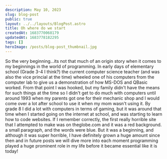 ```yaml
---
description: May 10, 2023
slug: blog-post
public: true
layout: ../../layouts/BlogPost.astro
title: Oh where do we start
createdAt: 1683770068179
updatedAt: 1683778182295
tags: []
heroImage: /posts/blog-post_thumbnail.jpg
---
```




So the very beginning...its not that much of an origin story when it comes to my beginnings in the world of programming. In early days of elementary school (Grade 3-4 I think?) the current computer science teacher (and was also the vice princial at the time) wheeled one of his computers from the computer lab to give us a demonstration of how MS-DOS and QBasic worked. From that point I was hooked, but my family didn't have the means for such things at the time so I didn't get to do much with computers until around 1993 when my parents got one for their mechanic shop and I would come over a lot after school to use it when my mom wasn't using it. By grade 8 I did a lot with computers in terms of gaming, but it was around that time when I started going on the internet at school, and was starting to learn how to code websites. If I remember correctly, the first really horrible site that I attempted to make was on theglobe.com and it was a red background. a small paragraph, and the words were blue. But it was a beginning, and although it was super horrible, I have definitely grown a huge amount since then and in future posts we will dive more into each moment programming played a huge prominent role in my life before it became essential like it is today!